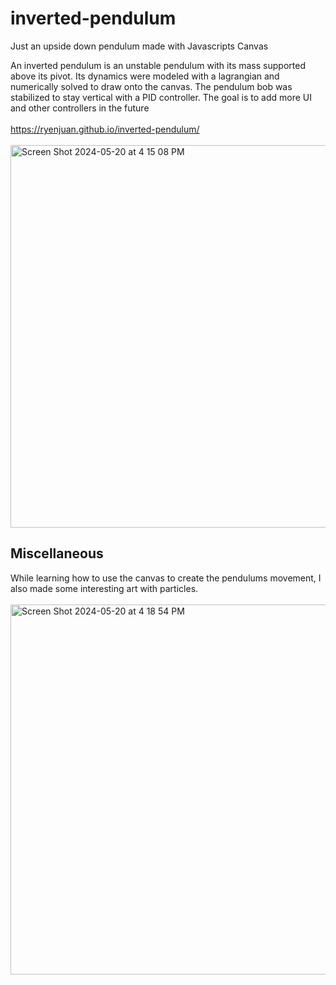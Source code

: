 # inverted-pendulum
Just an upside down pendulum made with Javascripts Canvas

An inverted pendulum is an unstable pendulum with its mass supported above its pivot. Its dynamics were modeled with a lagrangian and numerically solved to draw onto the canvas. The pendulum bob was stabilized to stay vertical with a PID controller. The goal is to add more UI and other controllers in the future
<br> </br>
https://ryenjuan.github.io/inverted-pendulum/
<br> </br>
<img width="612" alt="Screen Shot 2024-05-20 at 4 15 08 PM" src="https://github.com/RyenJuan/inverted-pendulum/assets/31632902/60b4cdfa-b942-4c79-8d5a-786dd0cc7429">


<h2>Miscellaneous</h2>
While learning how to use the canvas to create the pendulums movement, I also made some interesting art with particles.  
<br> </br>
<img width="592" alt="Screen Shot 2024-05-20 at 4 18 54 PM" src="https://github.com/RyenJuan/inverted-pendulum/assets/31632902/8eb55e23-a593-47fb-9fcc-5349025fc987">
